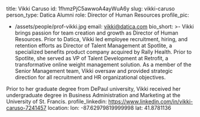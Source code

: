 title: Vikki Caruso
id: 1fhmzPjC5awwoA4ayWuA6y
slug: vikki-caruso
person_type: Datica Alumni
role: Director of Human Resources
profile_pic:
  - /assets/people/prof-vikki.jpg
email: vikki@datica.com
bio_short: >-
  Vikki brings passion for team creation and growth as Director of Human
  Resources. Prior to Datica, Vikki led employee recruitment, hiring, and
  retention efforts as Director of Talent Management at Spotlite, a specialized
  benefits product company acquired by Rally Health. Prior to Spotlite, she
  served as VP of Talent Development at Retrofit, a transformative online weight
  management solution. As a member of the Senior Management team, Vikki oversaw
  and provided strategic direction for all recruitment and HR organizational
  objectives.


  Prior to her graduate degree from DePaul university, Vikki received her
  undergraduate degree in Business Administration and Marketing at the
  University of St. Francis.
profile_linkedin: https://www.linkedin.com/in/vikki-caruso-7241457
location:
  lon: -87.62979819999998
  lat: 41.8781136
